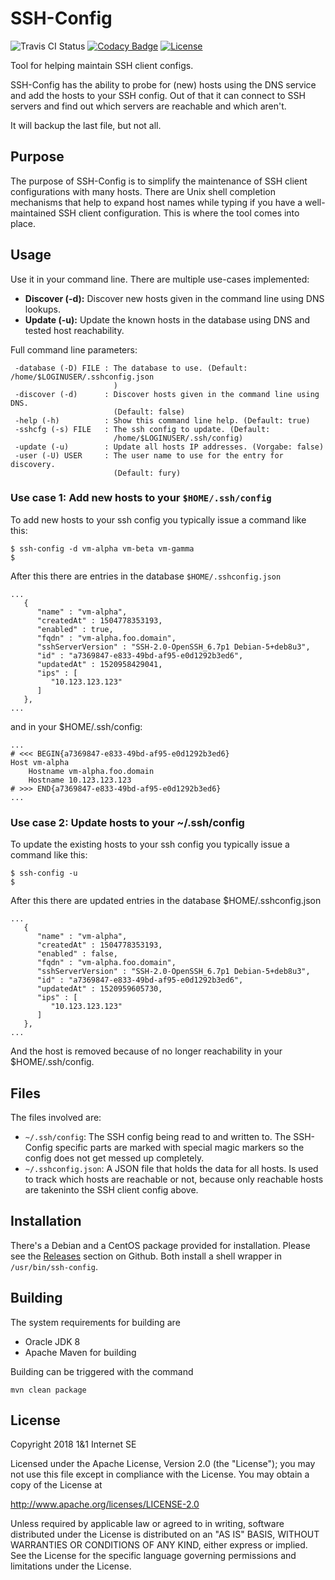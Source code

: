 SSH-Config
===================
![Travis CI Status](https://travis-ci.org/1and1/ssh-config.svg?branch=master)
[![Codacy Badge](https://api.codacy.com/project/badge/Grade/e2354f91e2ab4fb48f6e460a0ab1ad99)](https://www.codacy.com/app/sfuhrm/ssh-config?utm_source=github.com&amp;utm_medium=referral&amp;utm_content=1and1/ssh-config&amp;utm_campaign=Badge_Grade)
[![License](https://img.shields.io/badge/License-Apache%202.0-blue.svg)](https://opensource.org/licenses/Apache-2.0)

Tool for helping maintain SSH client configs.

SSH-Config has the ability to probe for (new) hosts using the
DNS service and add the hosts to your SSH config.
Out of that it can connect to SSH servers and find out which servers are reachable and which aren't.

It will backup the last file, but not all.

## Purpose

The purpose of SSH-Config is to simplify the maintenance of SSH client configurations
with many hosts. There are Unix shell completion mechanisms that help to
expand host names while typing if you have a well-maintained SSH client configuration.
This is where the tool comes into place.

## Usage

Use it in your command line. There are multiple use-cases implemented:
* **Discover (-d):** Discover new hosts given in the command line using DNS lookups.
* **Update (-u):** Update the known hosts in the database using DNS and tested host reachability. 

Full command line parameters:
```
 -database (-D) FILE : The database to use. (Default: /home/$LOGINUSER/.sshconfig.json
                       )
 -discover (-d)      : Discover hosts given in the command line using DNS.
                       (Default: false)
 -help (-h)          : Show this command line help. (Default: true)
 -sshcfg (-s) FILE   : The ssh config to update. (Default:
                       /home/$LOGINUSER/.ssh/config)
 -update (-u)        : Update all hosts IP addresses. (Vorgabe: false)
 -user (-U) USER     : The user name to use for the entry for discovery.
                       (Default: fury)
```

### Use case 1: Add new hosts to your `$HOME/.ssh/config`

To add new hosts to your ssh config you typically issue a command like this:

```
$ ssh-config -d vm-alpha vm-beta vm-gamma
$
```

After this there are entries in the database `$HOME/.sshconfig.json`

```
...
   {
      "name" : "vm-alpha",
      "createdAt" : 1504778353193,
      "enabled" : true,
      "fqdn" : "vm-alpha.foo.domain",
      "sshServerVersion" : "SSH-2.0-OpenSSH_6.7p1 Debian-5+deb8u3",
      "id" : "a7369847-e833-49bd-af95-e0d1292b3ed6",
      "updatedAt" : 1520958429041,
      "ips" : [
         "10.123.123.123"
      ]
   },
...
```

and in your $HOME/.ssh/config:

```
...
# <<< BEGIN{a7369847-e833-49bd-af95-e0d1292b3ed6}
Host vm-alpha
	Hostname vm-alpha.foo.domain
	Hostname 10.123.123.123
# >>> END{a7369847-e833-49bd-af95-e0d1292b3ed6}
...
```

### Use case 2: Update hosts to your ~/.ssh/config

To update the existing hosts to your ssh config you typically issue a command like this:

```
$ ssh-config -u
$
```

After this there are updated entries in the database $HOME/.sshconfig.json

```
...
   {
      "name" : "vm-alpha",
      "createdAt" : 1504778353193,
      "enabled" : false,
      "fqdn" : "vm-alpha.foo.domain",
      "sshServerVersion" : "SSH-2.0-OpenSSH_6.7p1 Debian-5+deb8u3",
      "id" : "a7369847-e833-49bd-af95-e0d1292b3ed6",
      "updatedAt" : 1520959605730,
      "ips" : [
         "10.123.123.123"
      ]
   },
...
```

And the host is removed because of no longer reachability in your $HOME/.ssh/config.

## Files

The files involved are:
* `~/.ssh/config`: The SSH config being read to and written to. The SSH-Config specific parts are marked with special magic markers so the config does not get messed up completely.
* `~/.sshconfig.json`: A JSON file that holds the data for all hosts. Is used to track which hosts are reachable or not, because only reachable hosts are takeninto the SSH client config above.

## Installation

There's a Debian and a CentOS package provided for installation.
Please see the [Releases](https://github.com/1and1/ssh-config/releases) section on Github.
Both install a shell wrapper in `/usr/bin/ssh-config`.

## Building

The system requirements for building are
* Oracle JDK 8
* Apache Maven for building

Building can be triggered with the command
```
mvn clean package
```

## License

Copyright 2018 1&1 Internet SE

Licensed under the Apache License, Version 2.0 (the "License"); you may not use this file except in compliance with the License. You may obtain a copy of the License at

http://www.apache.org/licenses/LICENSE-2.0

Unless required by applicable law or agreed to in writing, software distributed under the License is distributed on an "AS IS" BASIS, WITHOUT WARRANTIES OR CONDITIONS OF ANY KIND, either express or implied. See the License for the specific language governing permissions and limitations under the License.
